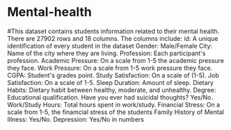 # Mental-health
#This dataset contains students information related to their mental health. There are 27902 rows and 18 columns. 
The columns include:
id: A unique identification of every student in the dataset
Gender: Male/Female
City: Name of the city where they are living.
Profession: Each participant's profession.
Academic Pressure: On a scale from 1-5 the academic pressure they face.
Work Pressure: On a scale from 1-5 work pressure they face.
CGPA:	Student's grades point.
Study Satisfaction: On a scale of (1-5).
Job Satisfaction: On a scale of 1-5.
Sleep Duration: Amount of sleep.
Dietary Habits: Dietary habit between healthy, moderate, and unhealthy.
Degree: Educational qualification.
Have you ever had suicidal thoughts?	Yes/No.
Work/Study Hours: Total hours spent in work/study.
Financial Stress: On a scale from 1-5, the finamcial stress of the students
Family History of Mental Illness: Yes/No.
Depression: Yes/No in numbers
